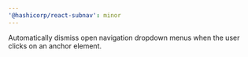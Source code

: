 ```yaml
---
'@hashicorp/react-subnav': minor
---
```


Automatically dismiss open navigation dropdown menus when the user clicks on an anchor element.
